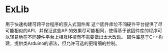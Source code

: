 # ExLib
用于快速构建可跨平台程序的嵌入式固件库
这个固件库位不同硬件平台提供了尽可能相似的API，并保证这些API的效果尽可能相同，使得基于该固件库的程序可以轻易地在不同硬件平台上相互移植而不需要做出太大改动。
固件库基于C++构建，提供类Arduino的语法，但允许可选的更精细的控制。
